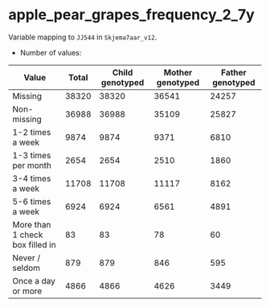 # apple_pear_grapes_frequency_2_7y
Variable mapping to `JJ544` in `Skjema7aar_v12`.
- Number of values:

| Value | Total | Child genotyped | Mother genotyped | Father genotyped |
| ----- | ----- | --------------- | ---------------- | ---------------- |
| Missing | 38320 | 38320 | 36541 | 24257 |
| Non-missing | 36988 | 36988 | 35109 | 25827 |
| 1-2 times a week | 9874 | 9874 | 9371 |6810 |
| 1-3 times per month | 2654 | 2654 | 2510 |1860 |
| 3-4 times a week | 11708 | 11708 | 11117 |8162 |
| 5-6 times a week | 6924 | 6924 | 6561 |4891 |
| More than 1 check box filled in | 83 | 83 | 78 |60 |
| Never / seldom | 879 | 879 | 846 |595 |
| Once a day or more | 4866 | 4866 | 4626 |3449 |



